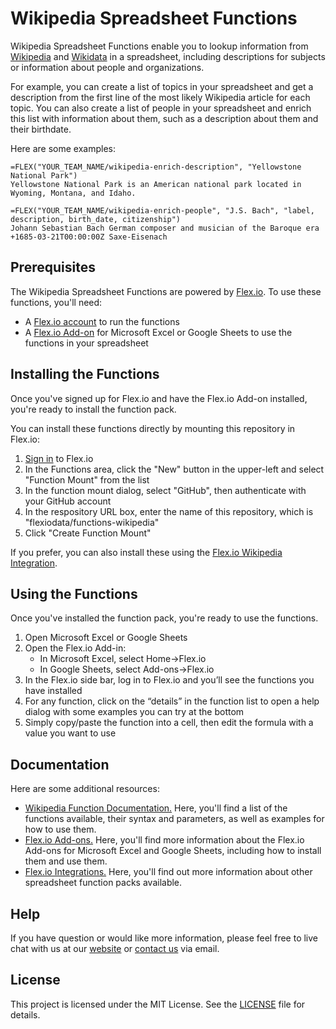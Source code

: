 # Wikipedia Spreadsheet Functions

Wikipedia Spreadsheet Functions enable you to lookup information from [Wikipedia](https://www.wikipedia.org/) and [Wikidata](https://www.wikidata.org/) in a spreadsheet, including descriptions for subjects or information about people and organizations.

For example, you can create a list of topics in your spreadsheet and get a description from the first line of the most likely Wikipedia article for each topic. You can also create a list of people in your spreadsheet and enrich this list with information about them, such as a description about them and their birthdate.

Here are some examples:

```
=FLEX("YOUR_TEAM_NAME/wikipedia-enrich-description", "Yellowstone National Park")
Yellowstone National Park is an American national park located in Wyoming, Montana, and Idaho.
```

```
=FLEX("YOUR_TEAM_NAME/wikipedia-enrich-people", "J.S. Bach", "label, description, birth_date, citizenship")
Johann Sebastian Bach German composer and musician of the Baroque era +1685-03-21T00:00:00Z Saxe-Eisenach
```

## Prerequisites

The Wikipedia Spreadsheet Functions are powered by [Flex.io](https://www.flex.io). To use these functions, you'll need:

* A [Flex.io account](https://www.flex.io/app/signup) to run the functions
* A [Flex.io Add-on](https://www.flex.io/add-ons) for Microsoft Excel or Google Sheets to use the functions in your spreadsheet

## Installing the Functions

Once you've signed up for Flex.io and have the Flex.io Add-on installed, you're ready to install the function pack.

You can install these functions directly by mounting this repository in Flex.io:

1. [Sign in](https://www.flex.io/app/signin) to Flex.io
2. In the Functions area, click the "New" button in the upper-left and select "Function Mount" from the list
3. In the function mount dialog, select "GitHub", then authenticate with your GitHub account
4. In the respository URL box, enter the name of this repository, which is "flexiodata/functions-wikipedia"
5. Click "Create Function Mount"

If you prefer, you can also install these using the [Flex.io Wikipedia Integration](https://www.flex.io/integrations/wikipedia).

## Using the Functions

Once you've installed the function pack, you're ready to use the functions.

1. Open Microsoft Excel or Google Sheets
2. Open the Flex.io Add-in:
   - In Microsoft Excel, select Home->Flex.io
   - In Google Sheets, select Add-ons->Flex.io
3. In the Flex.io side bar, log in to Flex.io and you’ll see the functions you have installed
4. For any function, click on the “details” in the function list to open a help dialog with some examples you can try at the bottom
5. Simply copy/paste the function into a cell, then edit the formula with a value you want to use

## Documentation

Here are some additional resources:

* [Wikipedia Function Documentation.](https://www.flex.io/integrations/wikipedia#functions-and-syntax) Here, you'll find a list of the functions available, their syntax and parameters, as well as examples for how to use them.
* [Flex.io Add-ons.](https://www.flex.io/add-ons) Here, you'll find more information about the Flex.io Add-ons for Microsoft Excel and Google Sheets, including how to install them and use them.
* [Flex.io Integrations.](https://www.flex.io/integrations) Here, you'll find out more information about other spreadsheet function packs available.

## Help

If you have question or would like more information, please feel free to live chat with us at our [website](https://www.flex.io) or [contact us](https://www.flex.io/about#contact-us) via email.

## License

This project is licensed under the MIT License. See the [LICENSE](LICENSE) file for details.

